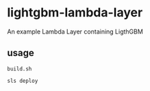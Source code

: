 # lightgbm-lambda-layer
An example Lambda Layer containing LigthGBM

## usage

`build.sh`

`sls deploy`